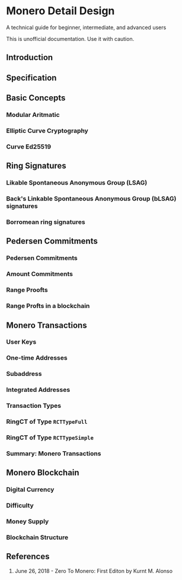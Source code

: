 # Monero Detail Design
A technical guide for beginner, intermediate, and advanced users

This is unofficial documentation. Use it with caution.

## Introduction
## Specification
## Basic Concepts
### Modular Aritmatic
### Elliptic Curve Cryptography
### Curve Ed25519
## Ring Signatures
### Likable Spontaneous Anonymous Group (LSAG)
### Back's Linkable Spontaneous Anonymous Group (bLSAG) signatures
### Borromean ring signatures
## Pedersen Commitments
### Pedersen Commitments
### Amount Commitments
### Range Proofts
### Range Profts in a blockchain
## Monero Transactions
### User Keys
### One-time Addresses
### Subaddress
### Integrated Addresses
### Transaction Types
### RingCT of Type ```RCTTypeFull```
### RingCT of Type ```RCTTypeSimple```
### Summary: Monero Transactions
## Monero Blockchain
### Digital Currency
### Difficulty
### Money Supply
### Blockchain Structure

## References
1. June 26, 2018 - Zero To Monero: First Editon by Kurnt M. Alonso
